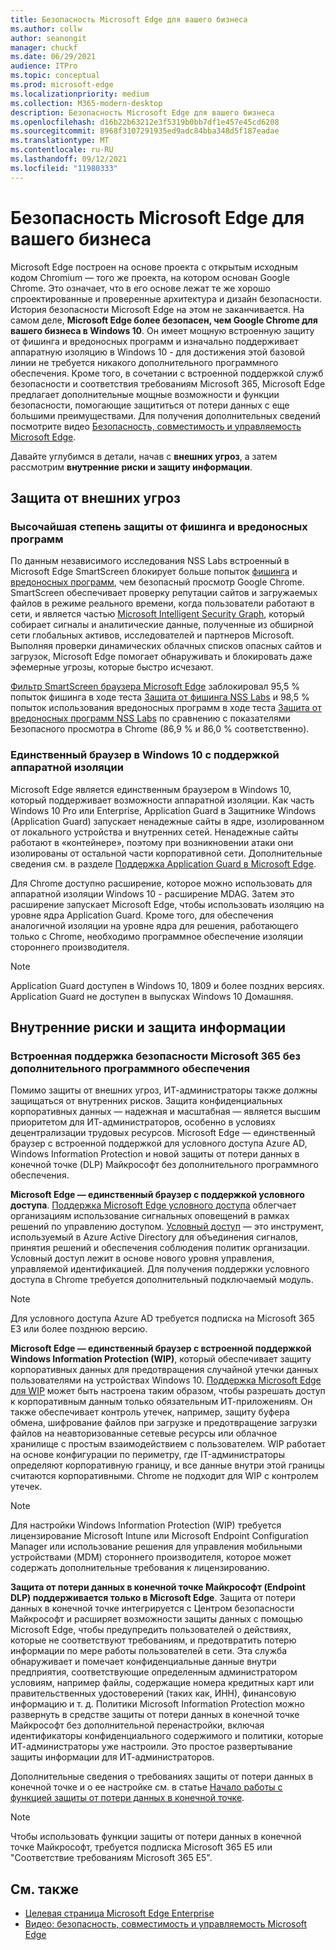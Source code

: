 ```yaml
---
title: Безопасность Microsoft Edge для вашего бизнеса
ms.author: collw
author: seanongit
manager: chuckf
ms.date: 06/29/2021
audience: ITPro
ms.topic: conceptual
ms.prod: microsoft-edge
ms.localizationpriority: medium
ms.collection: M365-modern-desktop
description: Безопасность Microsoft Edge для вашего бизнеса
ms.openlocfilehash: d16b22b63212e3f5319b0bb7df1e457e45cd6208
ms.sourcegitcommit: 8968f3107291935ed9adc84bba348d5f187eadae
ms.translationtype: MT
ms.contentlocale: ru-RU
ms.lasthandoff: 09/12/2021
ms.locfileid: "11980333"
---
```

# <a name="microsoft-edge-security-for-your-business"></a>Безопасность Microsoft Edge для вашего бизнеса

Microsoft Edge построен на основе проекта с открытым исходным кодом Chromium — того же проекта, на котором основан Google Chrome. Это означает, что в его основе лежат те же хорошо спроектированные и проверенные архитектура и дизайн безопасности. История безопасности Microsoft Edge на этом не заканчивается. На самом деле, **Microsoft Edge более безопасен, чем Google Chrome для вашего бизнеса в Windows 10**. Он имеет мощную встроенную защиту от фишинга и вредоносных программ и изначально поддерживает аппаратную изоляцию в Windows 10 - для достижения этой базовой линии не требуется никакого дополнительного программного обеспечения. Кроме того, в сочетании с встроенной поддержкой служб безопасности и соответствия требованиям Microsoft 365, Microsoft Edge предлагает дополнительные мощные возможности и функции безопасности, помогающие защититься от потери данных с еще большими преимуществами. Для получения дополнительных сведений посмотрите видео [Безопасность, совместимость и управляемость Microsoft Edge](microsoft-edge-video-security-compatibility-manageability.md).

Давайте углубимся в детали, начав с **внешних угроз**, а затем рассмотрим **внутренние риски и защиту информации**.

## <a name="external-threat-protection"></a>Защита от внешних угроз

### <a name="highest-rated-protection-against-phishing-and-malware"></a>Высочайшая степень защиты от фишинга и вредоносных программ

По данным независимого исследования NSS Labs встроенный в Microsoft Edge SmartScreen блокирует больше попыток [фишинга](https://query.prod.cms.rt.microsoft.com/cms/api/am/binary/RWASN1) и [вредоносных программ](https://query.prod.cms.rt.microsoft.com/cms/api/am/binary/RWANMW), чем безопасный просмотр Google Chrome. SmartScreen обеспечивает проверку репутации сайтов и загружаемых файлов в режиме реального времени, когда пользователи работают в сети, и является частью [Microsoft Intelligent Security Graph](https://www.microsoft.com/microsoft-365/windows/intelligent-security), который собирает сигналы и аналитические данные, полученные из обширной сети глобальных активов, исследователей и партнеров Microsoft. Выполняя проверки динамических облачных списков опасных сайтов и загрузок, Microsoft Edge помогает обнаруживать и блокировать даже эфемерные угрозы, которые быстро исчезают.  

[Фильтр SmartScreen браузера Microsoft Edge](//DeployEdge/microsoft-edge-security-smartscreen) заблокировал 95,5 % попыток фишинга в ходе теста [Защита от фишинга NSS Labs](https://query.prod.cms.rt.microsoft.com/cms/api/am/binary/RWASN1) и 98,5 % попыток использования вредоносных программ в ходе теста [Защита от вредоносных программ NSS Labs](https://query.prod.cms.rt.microsoft.com/cms/api/am/binary/RWANMW) по сравнению с показателями Безопасного просмотра в Chrome (86,9 % и 86,0 % соответственно).

### <a name="the-only-browser-on-windows-10-that-natively-supports-hardware-isolation"></a>Единственный браузер в Windows 10 с поддержкой аппаратной изоляции

Microsoft Edge является единственным браузером в Windows 10, который поддерживает возможности аппаратной изоляции. Как часть Windows 10 Pro или Enterprise, Application Guard в Защитнике Windows (Application Guard) запускает ненадежные сайты в ядре, изолированном от локального устройства и внутренних сетей. Ненадежные сайты работают в «контейнере», поэтому при возникновении атаки они изолированы от остальной части корпоративной сети. Дополнительные сведения см. в разделе [Поддержка Application Guard в Microsoft Edge](./microsoft-edge-security-windows-defender-application-guard.md).

Для Chrome доступно расширение, которое можно использовать для аппаратной изоляции Windows 10 - расширение MDAG. Затем это расширение запускает Microsoft Edge, чтобы использовать изоляцию на уровне ядра Application Guard. Кроме того, для обеспечения аналогичной изоляции на уровне ядра для решения, работающего только с Chrome, необходимо программное обеспечение изоляции стороннего производителя.

> [!NOTE]
> Application Guard доступен в Windows 10, 1809 и более поздних версиях. Application Guard не доступен в выпусках Windows 10 Домашняя.

## <a name="internal-risks-and-information-protection"></a>Внутренние риски и защита информации

### <a name="native-support-for-microsoft-365-security-without-additional-software"></a>Встроенная поддержка безопасности Microsoft 365 без дополнительного программного обеспечения

Помимо защиты от внешних угроз, ИТ-администраторы также должны защищаться от внутренних рисков. Защита конфиденциальных корпоративных данных — надежная и масштабная — является высшим приоритетом для ИТ-администраторов, особенно в условиях децентрализации трудовых ресурсов. Microsoft Edge — единственный браузер с встроенной поддержкой для условного доступа Azure AD, Windows Information Protection и новой защиты от потери данных в конечной точке (DLP) Майкрософт без дополнительного программного обеспечения.

**Microsoft Edge — единственный браузер с поддержкой условного доступа**. [Поддержка Microsoft Edge условного доступа](ms-edge-security-conditional-access.md) облегчает организациям использование сигнальных оповещений в рамках решений по управлению доступом. [Условный доступ](/azure/active-directory/conditional-access/overview) — это инструмент, используемый в Azure Active Directory для объединения сигналов, принятия решений и обеспечения соблюдения политик организации. Условный доступ лежит в основе нового уровня управления, управляемой идентификацией. Для получения поддержки условного доступа в Chrome требуется дополнительный подключаемый модуль.

> [!NOTE]
> Для условного доступа Azure AD требуется подписка на Microsoft 365 E3 или более позднюю версию.

**Microsoft Edge — единственный браузер с встроенной поддержкой Windows Information Protection (WIP)**, который обеспечивает защиту корпоративных данных для предотвращения случайной утечки данных пользователями на устройствах Windows 10. [Поддержка Microsoft Edge для WIP](./microsoft-edge-security-windows-information-protection.md) может быть настроена таким образом, чтобы разрешать доступ к корпоративным данным только обязательным ИТ-приложениям. Он также обеспечивает контроль утечек, например, защиту буфера обмена, шифрование файлов при загрузке и предотвращение загрузки файлов на неавторизованные сетевые ресурсы или облачное хранилище с простым взаимодействием с пользователем. WIP работает на основе конфигурации по периметру, где IT-администраторы определяют корпоративную границу, и все данные внутри этой границы считаются корпоративными. Chrome не подходит для WIP с контролем утечек.

> [!NOTE]
> Для настройки Windows Information Protection (WIP) требуется лицензирование Microsoft Intune или Microsoft Endpoint Configuration Manager или использование решения для управления мобильными устройствами (MDM) стороннего производителя, которое может содержать дополнительные требования к лицензированию.

**Защита от потери данных в конечной точке Майкрософт (Endpoint DLP) поддерживается только в Microsoft Edge**. Защита от потери данных в конечной точке интегрируется с Центром безопасности Майкрософт и расширяет возможности защиты данных с помощью Microsoft Edge, чтобы предупредить пользователей о действиях, которые не соответствуют требованиям, и предотвратить потерю информации по мере работы пользователей в сети. Эта служба обнаруживает и помечает конфиденциальные данные внутри предприятия, соответствующие определенным администратором условиям, например файлы, содержащие номера кредитных карт или правительственных удостоверений (таких как, ИНН), финансовую информацию и т. д. Политики Microsoft Information Protection можно развернуть в средстве защиты от потери данных в конечной точке Майкрософт без дополнительной перенастройки, включая идентификаторы конфиденциального содержимого и политики, которые ИТ-администраторы уже настроили. Это простое развертывание защиты информации для ИТ-администраторов.

Дополнительные сведения о требованиях защиты от потери данных в конечной точке и о ее настройке см. в статье [Начало работы с функцией защиты от потери данных в конечной точке](/microsoft-365/compliance/endpoint-dlp-getting-started?preserve-view=true&view=o365-worldwide).

> [!NOTE]
> Чтобы использовать функции защиты от потери данных в конечной точке Майкрософт, требуется подписка Microsoft 365 E5 или "Соответствие требованиям Microsoft 365 E5".

## <a name="see-also"></a>См. также

- [Целевая страница Microsoft Edge Enterprise](https://aka.ms/EdgeEnterprise)
- [Видео: безопасность, совместимость и управляемость Microsoft Edge](microsoft-edge-video-security-compatibility-manageability.md)